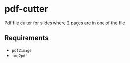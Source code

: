 # pdf-cutter

Pdf file cutter for slides where 2 pages are in one of the file

## Requirements

- `pdf2image`
- `img2pdf`

